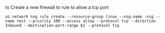 to Create a new firewall to rule to allow a tcp port
```
az network nsg rule create --resource-group linux --nsg-name -nsg --name test --priority 100 --access allow --protocol tcp --direction Inbound --destination-port-range 62 --protocol tcp 
```